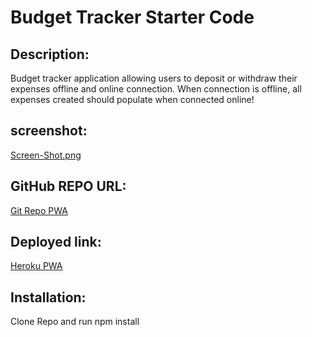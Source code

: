 # Budget Tracker Starter Code

## Description:
Budget tracker application allowing users to deposit or withdraw their expenses offline and online connection. When connection is offline, all expenses created should populate when connected online!

## screenshot: 
[Screen-Shot.png](https://postimg.cc/dDNF5z5R)
## GitHub REPO URL:
[Git Repo PWA](https://github.com/Blaker817/pwa)

## Deployed link:
[Heroku PWA](https://blake-elliott-pwa-smu.herokuapp.com/)

## Installation:
Clone Repo and run npm install